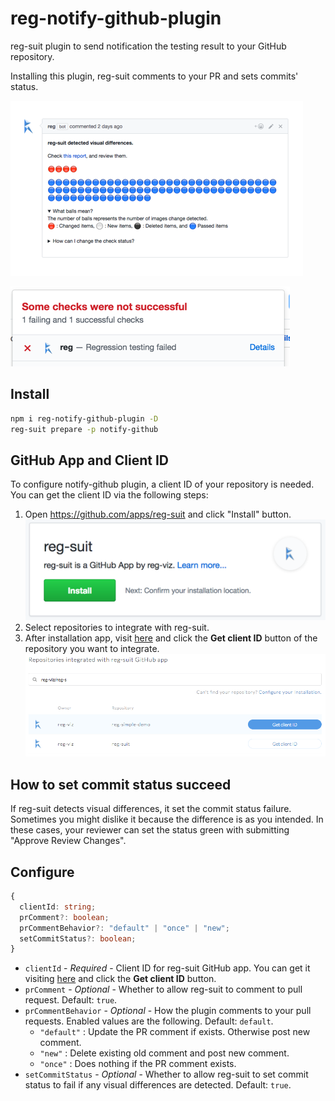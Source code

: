 # reg-notify-github-plugin

reg-suit plugin to send notification the testing result to your GitHub repository.

Installing this plugin, reg-suit comments to your PR and sets commits' status.

![](images/capt_pr_comment.png)

![](images/capt_status.png)

## Install

```sh
npm i reg-notify-github-plugin -D
reg-suit prepare -p notify-github
```

## GitHub App and Client ID

To configure notify-github plugin, a client ID of your repository is needed. You can get the client ID via the following steps:

1. Open https://github.com/apps/reg-suit and click "Install" button.  
   ![](images/capt_install_app.png)
1. Select repositories to integrate with reg-suit.
1. After installation app, visit [here](https://reg-viz.github.io/gh-app/) and click the **Get client ID** button of the repository you want to integrate.  
   ![](images/capt_client_id.png)

## How to set commit status succeed

If reg-suit detects visual differences, it set the commit status failure. Sometimes you might dislike it because the difference is as you intended. In these cases, your reviewer can set the status green with submitting "Approve Review Changes".

## Configure

```ts
{
  clientId: string;
  prComment?: boolean;
  prCommentBehavior?: "default" | "once" | "new";
  setCommitStatus?: boolean;
}
```

- `clientId` - _Required_ - Client ID for reg-suit GitHub app. You can get it visiting [here](https://reg-viz.github.io/gh-app/) and click the **Get client ID** button.
- `prComment` - _Optional_ - Whether to allow reg-suit to comment to pull request. Default: `true`.
- `prCommentBehavior` - _Optional_ - How the plugin comments to your pull requests. Enabled values are the following. Default: `default`.
  - `"default"` : Update the PR comment if exists. Otherwise post new comment.
  - `"new"` : Delete existing old comment and post new comment.
  - `"once"` : Does nothing if the PR comment exists.
- `setCommitStatus` - _Optional_ - Whether to allow reg-suit to set commit status to fail if any visual differences are detected. Default: `true`.
